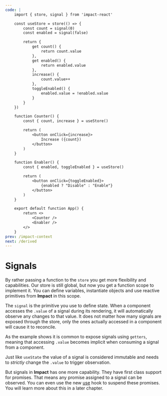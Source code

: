 ```yaml
---
code: |
    import { store, signal } from 'impact-react'

    const useStore = store(() => {
        const count = signal(0)
        const enabled = signal(false)

        return {
            get count() {
                return count.value
            },
            get enabled() {
                return enabled.value
            },
            increase() {
                count.value++
            },
            toggleEnabled() {
                enabled.value = !enabled.value
            }
        }
    })

    function Counter() {
        const { count, increase } = useStore()

        return (
            <button onClick={increase}>
                Increase ({count})
            </button>
        )
    }

    function Enabler() {
        const { enabled, toggleEnabled } = useStore()

        return (
            <button onClick={toggleEnabled}>
                {enabled ? "Disable" : "Enable"}
            </button>
        )
    }

    export default function App() {
        return <>
            <Counter />
            <Enabler />
        </>
    }
prev: /impact-context
next: /derived
---
```


# Signals

By rather passing a function to the `store` you get more flexibility and capabilities. Our store is still global, but now you get a function scope to implement it. You can define variables, instantiate objects and use reactive primitives from **Impact** in this scope.

The `signal` is the primitive you use to define state. When a component accesses the `.value` of a signal during its rendering, it will automatically observe any changes to that value. It does not matter how many signals are exposed through the store, only the ones actually accessed in a component will cause it to reconcile.

As the example shows it is common to expose signals using `getters`, meaning that accessing `.value` becomes implicit when consuming a signal from a component. 

Just like `useState` the value of a signal is considered immutable and needs to *strictly* change the `.value` to trigger observation.

But signals in **Impact** has one more capability. They have first class support for promises. That means any promise assigned to a signal can be observed. You can even use the new [use]() hook to suspend these promises. You will learn more about this in a later chapter.

<Playground />